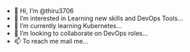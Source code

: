 - 👋 Hi, I’m @thiru3706
- 👀 I’m interested in Learning new skills and DevOps Tools...
- 🌱 I’m currently learning Kubernetes...
- 💞️ I’m looking to collaborate on DevOps roles...
- 📫 To reach me mail me...

<!---
thiru3706/thiru3706 is a ✨ special ✨ repository because its `README.md` (this file) appears on your GitHub profile.
You can click the Preview link to take a look at your changes.
--->
